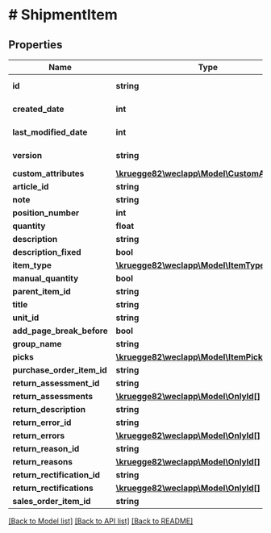 # # ShipmentItem

## Properties

Name | Type | Description | Notes
------------ | ------------- | ------------- | -------------
**id** | **string** |  | [optional] [readonly]
**created_date** | **int** |  | [optional] [readonly]
**last_modified_date** | **int** |  | [optional] [readonly]
**version** | **string** |  | [optional] [readonly]
**custom_attributes** | [**\kruegge82\weclapp\Model\CustomAttribute[]**](CustomAttribute.md) |  | [optional]
**article_id** | **string** |  | [optional]
**note** | **string** |  | [optional]
**position_number** | **int** |  | [optional]
**quantity** | **float** |  | [optional]
**description** | **string** |  | [optional]
**description_fixed** | **bool** |  | [optional]
**item_type** | [**\kruegge82\weclapp\Model\ItemType**](ItemType.md) |  | [optional]
**manual_quantity** | **bool** |  | [optional]
**parent_item_id** | **string** |  | [optional]
**title** | **string** |  | [optional]
**unit_id** | **string** |  | [optional]
**add_page_break_before** | **bool** |  | [optional]
**group_name** | **string** |  | [optional]
**picks** | [**\kruegge82\weclapp\Model\ItemPick[]**](ItemPick.md) |  | [optional]
**purchase_order_item_id** | **string** |  | [optional]
**return_assessment_id** | **string** |  | [optional]
**return_assessments** | [**\kruegge82\weclapp\Model\OnlyId[]**](OnlyId.md) |  | [optional]
**return_description** | **string** |  | [optional]
**return_error_id** | **string** |  | [optional]
**return_errors** | [**\kruegge82\weclapp\Model\OnlyId[]**](OnlyId.md) |  | [optional]
**return_reason_id** | **string** |  | [optional]
**return_reasons** | [**\kruegge82\weclapp\Model\OnlyId[]**](OnlyId.md) |  | [optional]
**return_rectification_id** | **string** |  | [optional]
**return_rectifications** | [**\kruegge82\weclapp\Model\OnlyId[]**](OnlyId.md) |  | [optional]
**sales_order_item_id** | **string** |  | [optional]

[[Back to Model list]](../../README.md#models) [[Back to API list]](../../README.md#endpoints) [[Back to README]](../../README.md)
